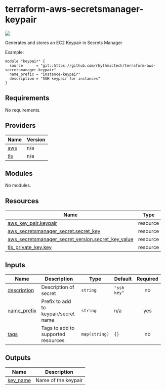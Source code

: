 # terraform-aws-secretsmanager-keypair

[![](https://github.com/rhythmictech/terraform-aws-secretsmanager-keypair/workflows/check/badge.svg)](https://github.com/rhythmictech/terraform-aws-secretsmanager-keypair/actions)

Generates and stores an EC2 Keypair in Secrets Manager

Example:

```
module "keypair" {
  source      = "git::https://github.com/rhythmictech/terraform-aws-secretsmanager-keypair"
  name_prefix = "instance-keypair"
  description = "SSH keypair for instances"
}

```

<!-- BEGINNING OF PRE-COMMIT-TERRAFORM DOCS HOOK -->
## Requirements

No requirements.

## Providers

| Name | Version |
|------|---------|
| <a name="provider_aws"></a> [aws](#provider\_aws) | n/a |
| <a name="provider_tls"></a> [tls](#provider\_tls) | n/a |

## Modules

No modules.

## Resources

| Name | Type |
|------|------|
| [aws_key_pair.keypair](https://registry.terraform.io/providers/hashicorp/aws/latest/docs/resources/key_pair) | resource |
| [aws_secretsmanager_secret.secret_key](https://registry.terraform.io/providers/hashicorp/aws/latest/docs/resources/secretsmanager_secret) | resource |
| [aws_secretsmanager_secret_version.secret_key_value](https://registry.terraform.io/providers/hashicorp/aws/latest/docs/resources/secretsmanager_secret_version) | resource |
| [tls_private_key.key](https://registry.terraform.io/providers/hashicorp/tls/latest/docs/resources/private_key) | resource |

## Inputs

| Name | Description | Type | Default | Required |
|------|-------------|------|---------|:--------:|
| <a name="input_description"></a> [description](#input\_description) | Description of secret | `string` | `"ssh key"` | no |
| <a name="input_name_prefix"></a> [name\_prefix](#input\_name\_prefix) | Prefix to add to keypair/secret name | `string` | n/a | yes |
| <a name="input_tags"></a> [tags](#input\_tags) | Tags to add to supported resources | `map(string)` | `{}` | no |

## Outputs

| Name | Description |
|------|-------------|
| <a name="output_key_name"></a> [key\_name](#output\_key\_name) | Name of the keypair |
<!-- END OF PRE-COMMIT-TERRAFORM DOCS HOOK -->
